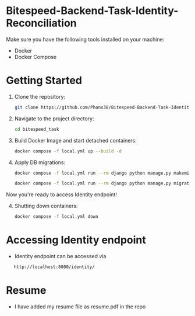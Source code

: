 # Bitespeed-Backend-Task-Identity-Reconciliation

Make sure you have the following tools installed on your machine:

- Docker
- Docker Compose

# Getting Started

1. Clone the repository:

   ```bash
   git clone https://github.com/Phonx38/Bitespeed-Backend-Task-Identity-Reconciliation.git
   ```

2. Navigate to the project directory:

   ```bash
   cd bitespeed_task
   ```

3. Build Docker Image and start detached containers:

   ```bash
   docker compose -f local.yml up --build -d
   ```

4. Apply DB migrations:

   ```bash
   docker compose -f local.yml run --rm django python manage.py makemigrations
   ```

   ```bash
   docker compose -f local.yml run --rm django python manage.py migrate
   ```

Now you're ready to access Identity endpoint!

4. Shutting down containers:

   ```bash
   docker compose -f local.yml down
   ```

# Accessing Identity endpoint

- Identity endpoint can be accessed via

```bash
   http://localhost:8000/identity/
```

# Resume

- I have added my resume file as resume.pdf in the repo
